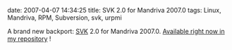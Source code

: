 date: 2007-04-07 14:34:25
title: SVK 2.0 for Mandriva 2007.0
tags: Linux, Mandriva, RPM, Subversion, svk, urpmi

A brand new backport: [SVK](http://svk.bestpractical.com) 2.0 for Mandriva 2007.0. [Available right now in my repository](http://kevin.deldycke.com/mandriva-rpm-repository/) !
